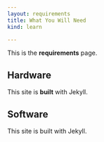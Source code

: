 ```yaml
---
layout: requirements
title: What You Will Need
kind: learn

---
```



This is the **requirements** page.

<h2 class="hardware">Hardware</h2>

This site is **built** with Jekyll.

<h2 class="software">Software</h2>

This site is built with Jekyll.